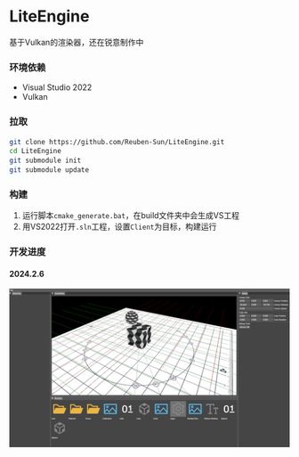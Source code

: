 # LiteEngine

基于Vulkan的渲染器，还在锐意制作中

### 环境依赖

- Visual Studio 2022
- Vulkan

### 拉取

```bash
git clone https://github.com/Reuben-Sun/LiteEngine.git
cd LiteEngine
git submodule init
git submodule update
```



### 构建

1. 运行脚本`cmake_generate.bat`，在build文件夹中会生成VS工程
2. 用VS2022打开`.sln`工程，设置`Client`为目标，构建运行

### 开发进度

#### 2024.2.6

![24_2_6](Doc/24_2_6.png)
